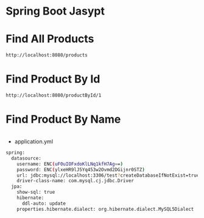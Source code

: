 # Spring Boot Jasypt

# Find All Products
```
http://localhost:8080/products
```

# Find Product By Id

```
http://localhost:8080/productById/1
```

# Find Product By Name

```

```

- application.yml

```sh
spring:
  datasource:
    username: ENC(uF0uIOFxdoKlLNq1kfH7Ag==)
    password: ENC(ylxeHR9lJ5Yq453w2Ovmd2DGijnr0STZ)
    url: jdbc:mysql://localhost:3306/test?createDatabaseIfNotExist=true&serverTimezone=UTC
    driver-class-name: com.mysql.cj.jdbc.Driver
  jpa:
    show-sql: true
    hibernate:
      ddl-auto: update
    properties.hibernate.dialect: org.hibernate.dialect.MySQL5Dialect
```
